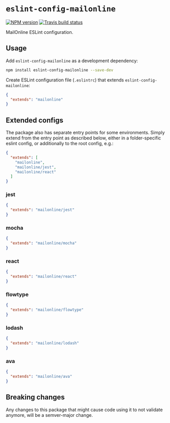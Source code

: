 # `eslint-config-mailonline`

[![NPM version](http://img.shields.io/npm/v/eslint-config-mailonline.svg?style=flat-square)](https://www.npmjs.org/package/eslint-config-mailonline)
[![Travis build status](http://img.shields.io/travis/MailOnline/eslint-config-mailonline/master.svg?style=flat-square)](https://travis-ci.org/MailOnline/eslint-config-mailonline)

MailOnline ESLint configuration.

## Usage

Add `eslint-config-mailonline` as a development dependency:

```bash
npm install eslint-config-mailonline --save-dev
```

Create ESLint configuration file (`.eslintrc`) that extends `eslint-config-mailonline`:

```json
{
  "extends": "mailonline"
}
```

## Extended configs

The package also has separate entry points for some environments. Simply extend from the entry point as described below,
either in a folder-specific eslint config, or additionally to the root config, e.g.:

```json
{
  "extends": [
    "mailonline",
    "mailonline/jest",
    "mailonline/react"
  ]
}
```

### jest

```json
{
  "extends": "mailonline/jest"
}
```

### mocha

```json
{
  "extends": "mailonline/mocha"
}
```

### react

```json
{
  "extends": "mailonline/react"
}
```

### flowtype

```json
{
  "extends": "mailonline/flowtype"
}
```

### lodash

```json
{
  "extends": "mailonline/lodash"
}
```

### ava

```json
{
  "extends": "mailonline/ava"
}
```

## Breaking changes

Any changes to this package that might cause code using it to not validate anymore, will be a semver-major change.
